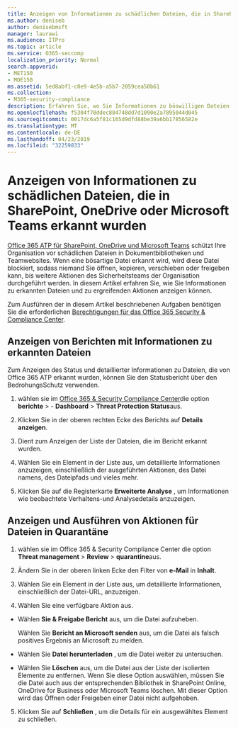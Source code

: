 ```yaml
---
title: Anzeigen von Informationen zu schädlichen Dateien, die in SharePoint, OneDrive oder Microsoft Teams erkannt wurden
ms.author: deniseb
author: denisebmsft
manager: laurawi
ms.audience: ITPro
ms.topic: article
ms.service: O365-seccomp
localization_priority: Normal
search.appverid:
- MET150
- MOE150
ms.assetid: 5ed8abf1-c0e9-4e5b-a5b7-2059cea50b61
ms.collection:
- M365-security-compliance
description: Erfahren Sie, wo Sie Informationen zu böswilligen Dateien anzeigen können, die in SharePoint, OneDrive oder Teams erkannt werden, und wie Sie Maßnahmen für diese Dateien ergreifen.
ms.openlocfilehash: f5304f78ddec884748dd7d1090e2a7895044d045
ms.sourcegitcommit: 0017dc6a5f81c165d9dfd88be39a6bb17856582e
ms.translationtype: MT
ms.contentlocale: de-DE
ms.lasthandoff: 04/23/2019
ms.locfileid: "32259833"
---
```

# <a name="view-information-about-malicious-files-detected-in-sharepoint-onedrive-or-microsoft-teams"></a>Anzeigen von Informationen zu schädlichen Dateien, die in SharePoint, OneDrive oder Microsoft Teams erkannt wurden

[Office 365 ATP für SharePoint, OneDrive und Microsoft Teams](atp-for-spo-odb-and-teams.md) schützt Ihre Organisation vor schädlichen Dateien in Dokumentbibliotheken und Teamwebsites. Wenn eine bösartige Datei erkannt wird, wird diese Datei blockiert, sodass niemand Sie öffnen, kopieren, verschieben oder freigeben kann, bis weitere Aktionen des Sicherheitsteams der Organisation durchgeführt werden. In diesem Artikel erfahren Sie, wie Sie Informationen zu erkannten Dateien und zu ergreifenden Aktionen anzeigen können. 

Zum Ausführen der in diesem Artikel beschriebenen Aufgaben benötigen Sie die erforderlichen [Berechtigungen für das Office 365 Security &amp; Compliance Center](permissions-in-the-security-and-compliance-center.md). 
  
## <a name="view-reports-with-information-about-detected-files"></a>Anzeigen von Berichten mit Informationen zu erkannten Dateien

Zum Anzeigen des Status und detaillierter Informationen zu Dateien, die von Office 365 ATP erkannt wurden, können Sie den Statusbericht über den BedrohungsSchutz verwenden.
  
1. wählen sie im [Office 365 &amp; Security Compliance Center](https://protection.office.com)die option **berichte** \> - **Dashboard** \> **Threat Protection Status**aus.
    
2. Klicken Sie in der oberen rechten Ecke des Berichts auf **Details anzeigen**.
    
3. Dient zum Anzeigen der Liste der Dateien, die im Bericht erkannt wurden.
    
4. Wählen Sie ein Element in der Liste aus, um detaillierte Informationen anzuzeigen, einschließlich der ausgeführten Aktionen, des Datei namens, des Dateipfads und vieles mehr.
    
5. Klicken Sie auf die Registerkarte **Erweiterte Analyse** , um Informationen wie beobachtete Verhaltens-und Analysedetails anzuzeigen. 
  
## <a name="view-and-take-action-on-files-in-quarantine"></a>Anzeigen und Ausführen von Aktionen für Dateien in Quarantäne

1. wählen sie im Office 365 &amp; Security Compliance Center die option **Threat management** \> **Review** \> **quarantine**aus.
    
2. Ändern Sie in der oberen linken Ecke den Filter von **e-Mail** in **Inhalt**.
    
3. Wählen Sie ein Element in der Liste aus, um detaillierte Informationen, einschließlich der Datei-URL, anzuzeigen.
    
4. Wählen Sie eine verfügbare Aktion aus.
    
  - Wählen **Sie &amp; Freigabe Bericht** aus, um die Datei aufzuheben. 
    
    Wählen Sie **Bericht an Microsoft senden** aus, um die Datei als falsch positives Ergebnis an Microsoft zu melden. 
    
  - Wählen Sie **Datei herunterladen** , um die Datei weiter zu untersuchen. 
    
  - Wählen Sie **Löschen** aus, um die Datei aus der Liste der isolierten Elemente zu entfernen. Wenn Sie diese Option auswählen, müssen Sie die Datei auch aus der entsprechenden Bibliothek in SharePoint Online, OneDrive for Business oder Microsoft Teams löschen. Mit dieser Option wird das Öffnen oder Freigeben einer Datei nicht aufgehoben. 
    
5. Klicken Sie auf **Schließen** , um die Details für ein ausgewähltes Element zu schließen. 
  
  

